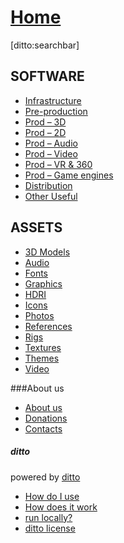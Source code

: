 # [Home]()

[ditto:searchbar]


## SOFTWARE
- [Infrastructure](#docs/sw_infrastructure)
- [Pre-production](#docs/sw_preprod)
- [Prod – 3D](#docs/sw_prod_3d)
- [Prod – 2D](#docs/sw_prod_2d)
- [Prod – Audio](#docs/sw_prod_audio)
- [Prod – Video](#docs/sw_prod_video)
- [Prod – VR & 360](#docs/sw_prod_vr)
- [Prod – Game engines](#docs/sw_prod_gameengines)
- [Distribution](#docs/sw_other_distribution)
- [Other Useful](#docs/sw_other_useful)

## ASSETS
- [3D Models](#docs/assets_3dmodels)
- [Audio](#docs/assets_audio)
- [Fonts](#docs/assets_fonts)
- [Graphics](#docs/assets_graphics)
- [HDRI](#docs/assets_hdri)
- [Icons](#docs/assets_icons)
- [Photos](#docs/assets_photos)
- [References](#docs/assets_references)
- [Rigs](#docs/assets_rigs)
- [Textures](#docs/assets_textures)
- [Themes](#docs/assets_themes)
- [Video](#docs/assets_video)


###About us
- [About us](#docs/about_us)
- [Donations](#docs/donations)
- [Contacts](#docs/contact_us)

##### ditto
powered by [ditto](https://github.com/chutsu/ditto/)
- [How do I use](#docs/how_do_i_use_ditto)
- [How does it work](#docs/how_does_it_work)
- [run locally?](#docs/how_do_i_run_ditto_locally)
- [ditto license](#docs/ditto_license)


